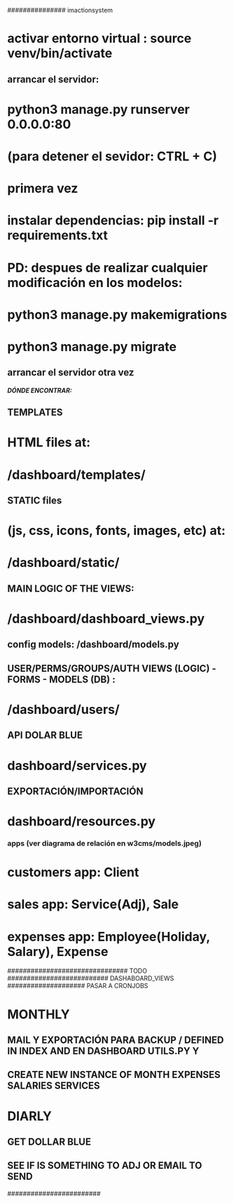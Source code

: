 ############### imactionsystem

# activar entorno virtual : source venv/bin/activate


## arrancar el servidor:
# python3 manage.py runserver 0.0.0.0:80
# (para detener el sevidor: CTRL + C)

# primera vez
# instalar dependencias: pip install -r requirements.txt

# PD: despues de realizar cualquier modificación en los modelos:
# python3 manage.py makemigrations
# python3 manage.py migrate
## arrancar el servidor otra vez


##### DÓNDE ENCONTRAR:

## TEMPLATES
# HTML files  at:
# /dashboard/templates/

## STATIC files
# (js, css, icons, fonts, images, etc) at:
# /dashboard/static/

## MAIN LOGIC OF THE VIEWS:
# /dashboard/dashboard_views.py
## config models:  /dashboard/models.py

## USER/PERMS/GROUPS/AUTH VIEWS (LOGIC) - FORMS - MODELS (DB) :
# /dashboard/users/

## API DOLAR BLUE 
# dashboard/services.py

## EXPORTACIÓN/IMPORTACIÓN
# dashboard/resources.py



### apps (ver diagrama de relación en w3cms/models.jpeg)
# customers app: Client

# sales app: Service(Adj), Sale 

#  expenses app: Employee(Holiday, Salary), Expense



############################### TODO
########################## DASHABOARD_VIEWS 
#################### PASAR A CRONJOBS

# MONTHLY
## MAIL Y EXPORTACIÓN PARA BACKUP / DEFINED IN INDEX AND EN DASHBOARD UTILS.PY Y 
## CREATE NEW INSTANCE OF MONTH EXPENSES SALARIES SERVICES

# DIARLY
## GET DOLLAR BLUE
## SEE IF IS SOMETHING TO ADJ OR EMAIL TO SEND



######################## 
